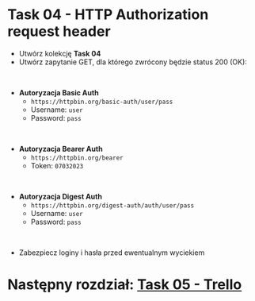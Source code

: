# Task 04 - HTTP Authorization request header

* Utwórz kolekcję **Task 04** 
* Utwórz zapytanie GET, dla którego zwrócony będzie status 200 (OK):

<br>

* **Autoryzacja Basic Auth**
  * ```https://httpbin.org/basic-auth/user/pass```
  * Username: ```user``` 
  * Password: ```pass```

<br>

* **Autoryzacja Bearer Auth**
  * ```https://httpbin.org/bearer```
  * Token: ```07032023```

<br>

* **Autoryzacja Digest Auth**
  * ```https://httpbin.org/digest-auth/auth/user/pass```
  * Username: ```user``` 
  * Password: ```pass```

<br>

* Zabezpiecz loginy i hasła przed ewentualnym wyciekiem

# Następny rozdział: [Task 05 - Trello](05-task-trello.md)

